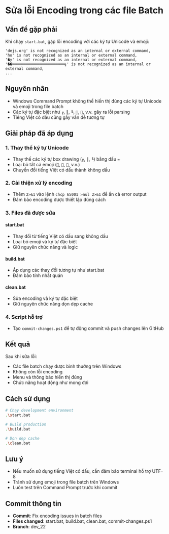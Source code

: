 # Sửa lỗi Encoding trong các file Batch

## Vấn đề gặp phải

Khi chạy `start.bat`, gặp lỗi encoding với các ký tự Unicode và emoji:

```
'dejs.org' is not recognized as an internal or external command,
'ho' is not recognized as an internal or external command,
'�y' is not recognized as an internal or external command,
'��═══════════════════════╗' is not recognized as an internal or external command,
...
```

## Nguyên nhân

- Windows Command Prompt không thể hiển thị đúng các ký tự Unicode và emoji trong file batch
- Các ký tự đặc biệt như `╔`, `║`, `╚`, `🚀`, `📝`, v.v. gây ra lỗi parsing
- Tiếng Việt có dấu cũng gây vấn đề tương tự

## Giải pháp đã áp dụng

### 1. Thay thế ký tự Unicode
- Thay thế các ký tự box drawing (`╔`, `║`, `╚`) bằng dấu `=`
- Loại bỏ tất cả emoji (`🚀`, `📝`, `🔨`, v.v.)
- Chuyển đổi tiếng Việt có dấu thành không dấu

### 2. Cải thiện xử lý encoding
- Thêm `2>&1` vào lệnh `chcp 65001 >nul 2>&1` để ẩn cả error output
- Đảm bảo encoding được thiết lập đúng cách

### 3. Files đã được sửa

#### start.bat
- Thay đổi từ tiếng Việt có dấu sang không dấu
- Loại bỏ emoji và ký tự đặc biệt
- Giữ nguyên chức năng và logic

#### build.bat  
- Áp dụng các thay đổi tương tự như start.bat
- Đảm bảo tính nhất quán

#### clean.bat
- Sửa encoding và ký tự đặc biệt
- Giữ nguyên chức năng dọn dẹp cache

### 4. Script hỗ trợ
- Tạo `commit-changes.ps1` để tự động commit và push changes lên GitHub

## Kết quả

Sau khi sửa lỗi:
- Các file batch chạy được bình thường trên Windows
- Không còn lỗi encoding
- Menu và thông báo hiển thị đúng
- Chức năng hoạt động như mong đợi

## Cách sử dụng

```bash
# Chạy development environment
.\start.bat

# Build production
.\build.bat

# Dọn dẹp cache
.\clean.bat
```

## Lưu ý

- Nếu muốn sử dụng tiếng Việt có dấu, cần đảm bảo terminal hỗ trợ UTF-8
- Tránh sử dụng emoji trong file batch trên Windows
- Luôn test trên Command Prompt trước khi commit

## Commit thông tin

- **Commit**: Fix encoding issues in batch files
- **Files changed**: start.bat, build.bat, clean.bat, commit-changes.ps1
- **Branch**: dev_22
